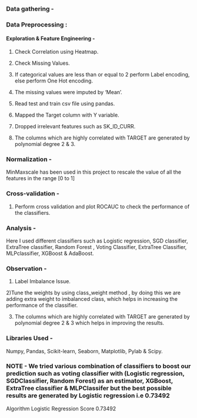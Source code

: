 
### Data gathering -  
### Data Preprocessing :

#### Exploration & Feature Engineering - 
1) Check Correlation using Heatmap.

2) Check Missing Values.

3) If categorical values are less than or equal to 2 perform Label encoding, else perform One Hot encoding.

4) The missing values were imputed by ‘Mean’.

5) Read test and train csv file using pandas.

6) Mapped the Target column with Y variable.

7) Dropped irrelevant features such as SK_ID_CURR.

8) The columns which are highly correlated with TARGET are generated by polynomial degree 2 & 3.

### Normalization - 

MinMaxscale has been used in this project to rescale the value of all the features in the range [0 to 1]


### Cross-validation - 

1) Perform cross validation and plot ROCAUC to check the performance  of the classifiers.

### Analysis - 

Here I used different classifiers  such as  Logistic regression, SGD classifier,  ExtraTree classifier, Random Forest , Voting Classifier, ExtraTree Classifier, MLPclassifier, XGBoost & AdaBoost.

### Observation -

1) Label Imbalance Issue.

2)Tune the weights by using class_weight method , by doing this we are adding extra weight to imbalanced class, which helps in increasing the performance  of the classifier.

3) The columns which are highly correlated with TARGET are generated by polynomial degree 2 & 3 which helps in improving the results.

### Libraries Used -

Numpy, Pandas, Scikit-learn, Seaborn, Matplotlib, Pylab & Scipy.

### NOTE - We tried various combination of classifiers to boost our prediction such as voting classifier with (Logistic regression, SGDClassifier, Random Forest) as an estimator, XGBoost, ExtraTree classifier & MLPClassifer but the best possible results are generated by Logistic regression i.e 0.73492


Algorithm
       Logistic Regression
Score
       0.73492
